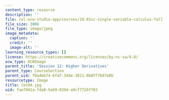 ```yaml
---
content_type: resource
description: ''
file: /ol-ocw-studio-app/courses/18-01sc-single-variable-calculus-fall-2010/fae7941afda85eb90384a9cf7726f703_lec04.jpg
file_size: 3006
file_type: image/jpeg
image_metadata:
  caption: ''
  credit: ''
  image-alt: ''
learning_resource_types: []
license: https://creativecommons.org/licenses/by-nc-sa/4.0/
ocw_type: OCWImage
parent_title: 'Session 12: Higher Derivatives'
parent_type: CourseSection
parent_uid: f0a4bb74-6fd7-34de-3811-8b0ff7607e0b
resourcetype: Image
title: lec04.jpg
uid: fae7941a-fda8-5eb9-0384-a9cf7726f703
---
```

